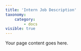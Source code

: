 ```yaml
---
title: 'Intern Job Description'
taxonomy:
    category:
        - docs
visible: true
---
```


Your page content goes here.